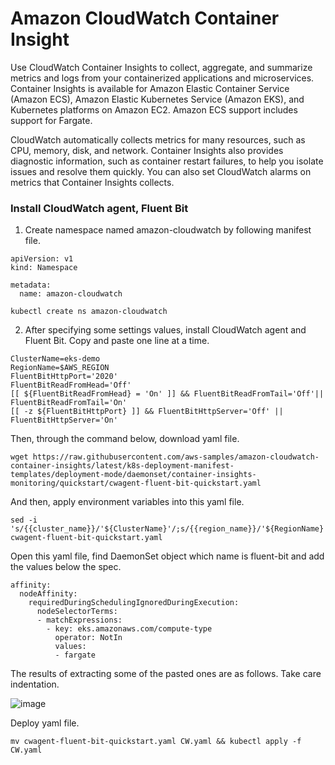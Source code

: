 # Amazon CloudWatch Container Insight

Use CloudWatch Container Insights to collect, aggregate, and summarize metrics and logs from your containerized applications and microservices. Container Insights is available for Amazon Elastic Container Service (Amazon ECS), Amazon Elastic Kubernetes Service (Amazon EKS), and Kubernetes platforms on Amazon EC2. Amazon ECS support includes support for Fargate.

CloudWatch automatically collects metrics for many resources, such as CPU, memory, disk, and network. Container Insights also provides diagnostic information, such as container restart failures, to help you isolate issues and resolve them quickly. You can also set CloudWatch alarms on metrics that Container Insights collects.

### Install CloudWatch agent, Fluent Bit

1. Create namespace named amazon-cloudwatch by following manifest file.
```
apiVersion: v1
kind: Namespace

metadata:
  name: amazon-cloudwatch
```
``` kubectl create ns amazon-cloudwatch ```

2. After specifying some settings values, install CloudWatch agent and Fluent Bit. Copy and paste one line at a time.
```
ClusterName=eks-demo
RegionName=$AWS_REGION
FluentBitHttpPort='2020'
FluentBitReadFromHead='Off'
[[ ${FluentBitReadFromHead} = 'On' ]] && FluentBitReadFromTail='Off'|| FluentBitReadFromTail='On'
[[ -z ${FluentBitHttpPort} ]] && FluentBitHttpServer='Off' || FluentBitHttpServer='On'
```
Then, through the command below, download yaml file.

``` 
wget https://raw.githubusercontent.com/aws-samples/amazon-cloudwatch-container-insights/latest/k8s-deployment-manifest-templates/deployment-mode/daemonset/container-insights-monitoring/quickstart/cwagent-fluent-bit-quickstart.yaml 
```

And then, apply environment variables into this yaml file.

``` 
sed -i 's/{{cluster_name}}/'${ClusterName}'/;s/{{region_name}}/'${RegionName}'/;s/{{http_server_toggle}}/"'${FluentBitHttpServer}'"/;s/{{http_server_port}}/"'${FluentBitHttpPort}'"/;s/{{read_from_head}}/"'${FluentBitReadFromHead}'"/;s/{{read_from_tail}}/"'${FluentBitReadFromTail}'"/' cwagent-fluent-bit-quickstart.yaml 
```

Open this yaml file, find DaemonSet object which name is fluent-bit and add the values below the spec.
```
affinity:
  nodeAffinity:
    requiredDuringSchedulingIgnoredDuringExecution:
      nodeSelectorTerms:
      - matchExpressions:
        - key: eks.amazonaws.com/compute-type
          operator: NotIn
          values:
          - fargate
```

The results of extracting some of the pasted ones are as follows. Take care indentation.

![image](https://user-images.githubusercontent.com/86287920/205485087-2eb27ef8-69c3-4844-a522-3caaa2930e71.png)

Deploy yaml file.
```
mv cwagent-fluent-bit-quickstart.yaml CW.yaml && kubectl apply -f CW.yaml 
```
